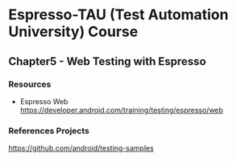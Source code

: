 # Espresso-TAU (Test Automation University) Course 

## Chapter5 - Web Testing with Espresso


### Resources
- Espresso Web
https://developer.android.com/training/testing/espresso/web



### References Projects
https://github.com/android/testing-samples


